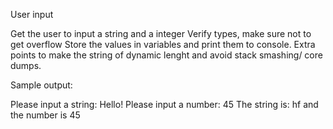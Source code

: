 User input


Get the user to input a string and a integer
Verify types, make sure not to get overflow
Store the values in variables and print them
to console. Extra points to make the string of
dynamic lenght and avoid stack smashing/ core dumps.

Sample output:

Please input a string:
Hello!
Please input a number:
45
The string is:
hf
and the number is
45